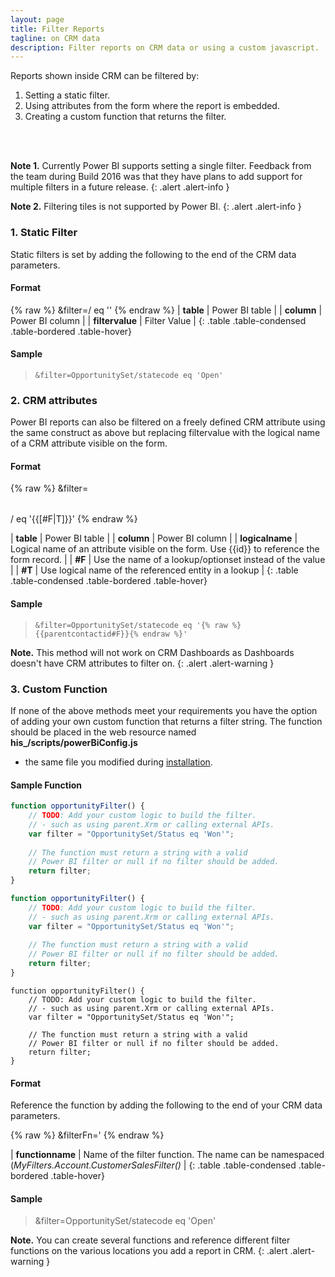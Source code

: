 ```yaml
---
layout: page
title: Filter Reports
tagline: on CRM data
description: Filter reports on CRM data or using a custom javascript.
---
```


Reports shown inside CRM can be filtered by:

1. Setting a static filter.
2. Using attributes from the form where the report is embedded.
3. Creating a custom function that returns the filter. 
<br/>
<br/>

**Note 1.** Currently Power BI supports setting a single filter. Feedback from the team during Build 2016 was that they have plans to add support for multiple filters in a future release.
{: .alert .alert-info }

**Note 2.** Filtering  tiles is not supported by Power BI.
{: .alert .alert-info }

### 1. Static Filter
Static filters is set by adding the following to the end of the CRM data parameters.

#### Format
{% raw %}
    &filter=<table>/<column> eq '<filtervalue>'
{% endraw %}
| **table** | Power BI table |
| **column** | Power BI column |
| **filtervalue** | Filter Value  |
{: .table .table-condensed .table-bordered .table-hover}

#### Sample
   > `&filter=OpportunitySet/statecode eq 'Open'`

### 2. CRM attributes
Power BI reports can also be filtered on a freely defined CRM attribute using the same construct as above but replacing filtervalue with the logical name
of a CRM attribute visible on the form.

#### Format
{% raw %}
    &filter=<table>/<column> eq '{{<logicalname>[#F|T]}}'
{% endraw %}

| **table** | Power BI table |
| **column** | Power BI column |
| **logicalname** | Logical name of an attribute visible on the form. Use \{\{id\}\} to reference the form record. |
| **#F** | Use the name of a lookup/optionset instead of the value |
| **#T** | Use logical name of the referenced entity in a lookup |
{: .table .table-condensed .table-bordered .table-hover}

#### Sample

   > `&filter=OpportunitySet/statecode eq '{% raw %}{{parentcontactid#F}}{% endraw %}'`

**Note.** This method will not work on CRM Dashboards as Dashboards doesn't have CRM attributes to filter on.
{: .alert .alert-warning }

### 3. Custom Function
If none of the above methods meet your requirements you have the option of adding your own custom function that returns a filter string. The function should be placed in the web resource named **his_/scripts/powerBiConfig.js**
- the same file you modified during [installation](install-solution.html).

#### Sample Function


```javascript
function opportunityFilter() {
    // TODO: Add your custom logic to build the filter. 
    // - such as using parent.Xrm or calling external APIs.
    var filter = "OpportunitySet/Status eq 'Won'";
        
    // The function must return a string with a valid 
    // Power BI filter or null if no filter should be added. 
    return filter;
}
```


```js
function opportunityFilter() {
    // TODO: Add your custom logic to build the filter. 
    // - such as using parent.Xrm or calling external APIs.
    var filter = "OpportunitySet/Status eq 'Won'";
        
    // The function must return a string with a valid 
    // Power BI filter or null if no filter should be added. 
    return filter;
}
```



```
function opportunityFilter() {
    // TODO: Add your custom logic to build the filter. 
    // - such as using parent.Xrm or calling external APIs.
    var filter = "OpportunitySet/Status eq 'Won'";
        
    // The function must return a string with a valid 
    // Power BI filter or null if no filter should be added. 
    return filter;
}
```



#### Format

Reference the function by adding the following to the end of your CRM data parameters.

{% raw %}
    &filterFn=<functionname>'
{% endraw %}

| **functionname** | Name of the filter function. The name can be namespaced (*MyFilters.Account.CustomerSalesFilter()* |
{: .table .table-condensed .table-bordered .table-hover}

#### Sample

   > &filter=OpportunitySet/statecode eq 'Open'


**Note.** You can create several functions and reference different filter functions on the various locations you add a report in CRM.
{: .alert .alert-warning }
